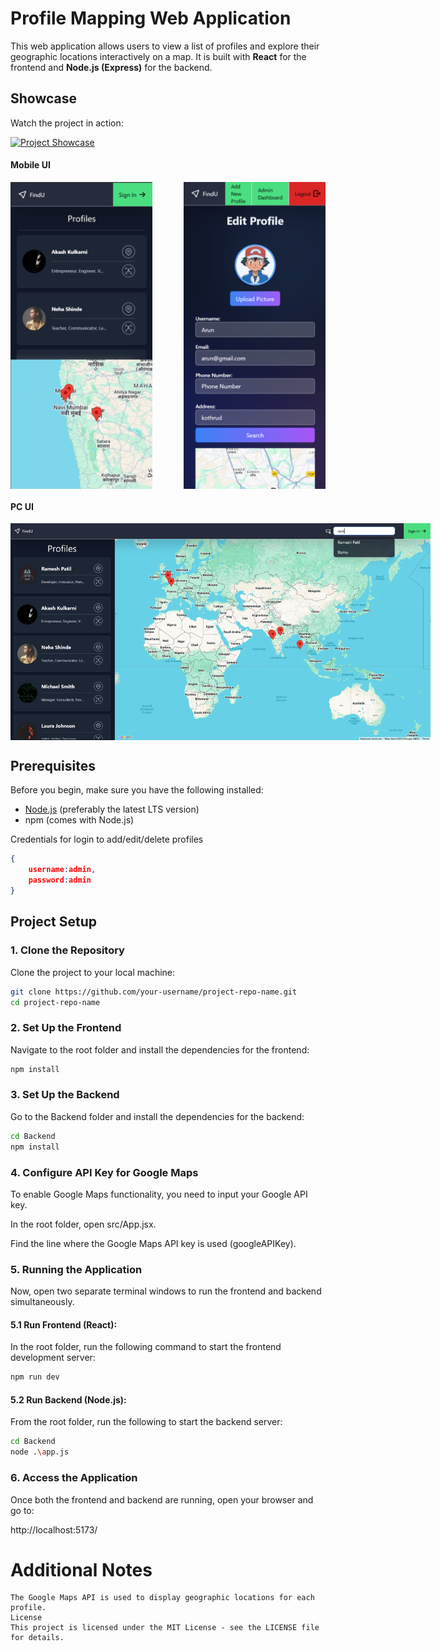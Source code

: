 # Profile Mapping Web Application

This web application allows users to view a list of profiles and explore their geographic locations interactively on a map. It is built with **React** for the frontend and **Node.js (Express)** for the backend.

## Showcase

Watch the project in action:

[![Project Showcase](https://img.youtube.com/vi/MIIh4ow-ufI/maxresdefault.jpg)](https://youtu.be/MIIh4ow-ufI)

#### Mobile UI

<div style="display: flex; justify-content: space-between;">
  <img src="./public/mobile_UI1.png" alt="Mobile UI 1" width="45%" />
  <img src="./public/mobile_UI2.png" alt="Mobile UI 2" width="45%" />
</div>

#### PC UI

<div style="display: flex; justify-content: space-center; width:100vw;">
<img src="./public/PC_UI.png" alt="Mobile UI 2" width="70%" />
</div>

## Prerequisites

Before you begin, make sure you have the following installed:

- [Node.js](https://nodejs.org/) (preferably the latest LTS version)
- npm (comes with Node.js)

Credentials for login to add/edit/delete profiles

```json
{
    username:admin,
    password:admin
}
```

## Project Setup

### 1. Clone the Repository

Clone the project to your local machine:

```bash
git clone https://github.com/your-username/project-repo-name.git
cd project-repo-name
```

### 2. Set Up the Frontend

Navigate to the root folder and install the dependencies for the frontend:

```bash
npm install
```

### 3. Set Up the Backend

Go to the Backend folder and install the dependencies for the backend:

```bash
cd Backend
npm install
```

### 4. Configure API Key for Google Maps

To enable Google Maps functionality, you need to input your Google API key.

In the root folder, open src/App.jsx.

Find the line where the Google Maps API key is used (googleAPIKey).

### 5. Running the Application

Now, open two separate terminal windows to run the frontend and backend simultaneously.

#### 5.1 Run Frontend (React):

In the root folder, run the following command to start the frontend development server:

```bash
npm run dev
```

#### 5.2 Run Backend (Node.js):

From the root folder, run the following to start the backend server:

```bash
cd Backend
node .\app.js
```

### 6. Access the Application

Once both the frontend and backend are running, open your browser and go to:

http://localhost:5173/

# Additional Notes

```The backend uses JWT for authentication.
The Google Maps API is used to display geographic locations for each profile.
License
This project is licensed under the MIT License - see the LICENSE file for details.
```
